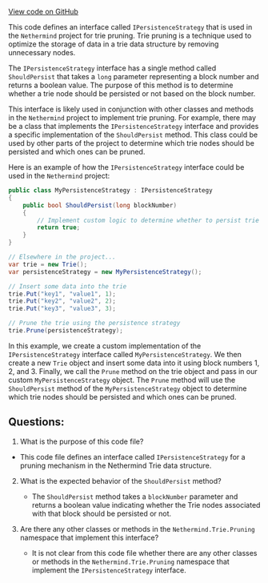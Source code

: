 [View code on GitHub](https://github.com/nethermindeth/nethermind/Nethermind.Trie/Pruning/IPersistenceStrategy.cs)

This code defines an interface called `IPersistenceStrategy` that is used in the `Nethermind` project for trie pruning. Trie pruning is a technique used to optimize the storage of data in a trie data structure by removing unnecessary nodes. 

The `IPersistenceStrategy` interface has a single method called `ShouldPersist` that takes a `long` parameter representing a block number and returns a boolean value. The purpose of this method is to determine whether a trie node should be persisted or not based on the block number. 

This interface is likely used in conjunction with other classes and methods in the `Nethermind` project to implement trie pruning. For example, there may be a class that implements the `IPersistenceStrategy` interface and provides a specific implementation of the `ShouldPersist` method. This class could be used by other parts of the project to determine which trie nodes should be persisted and which ones can be pruned. 

Here is an example of how the `IPersistenceStrategy` interface could be used in the `Nethermind` project:

```csharp
public class MyPersistenceStrategy : IPersistenceStrategy
{
    public bool ShouldPersist(long blockNumber)
    {
        // Implement custom logic to determine whether to persist trie node based on block number
        return true;
    }
}

// Elsewhere in the project...
var trie = new Trie();
var persistenceStrategy = new MyPersistenceStrategy();

// Insert some data into the trie
trie.Put("key1", "value1", 1);
trie.Put("key2", "value2", 2);
trie.Put("key3", "value3", 3);

// Prune the trie using the persistence strategy
trie.Prune(persistenceStrategy);
```

In this example, we create a custom implementation of the `IPersistenceStrategy` interface called `MyPersistenceStrategy`. We then create a new `Trie` object and insert some data into it using block numbers 1, 2, and 3. Finally, we call the `Prune` method on the trie object and pass in our custom `MyPersistenceStrategy` object. The `Prune` method will use the `ShouldPersist` method of the `MyPersistenceStrategy` object to determine which trie nodes should be persisted and which ones can be pruned.
## Questions: 
 1. What is the purpose of this code file?
   - This code file defines an interface called `IPersistenceStrategy` for a pruning mechanism in the Nethermind Trie data structure.

2. What is the expected behavior of the `ShouldPersist` method?
   - The `ShouldPersist` method takes a `blockNumber` parameter and returns a boolean value indicating whether the Trie nodes associated with that block should be persisted or not.

3. Are there any other classes or methods in the `Nethermind.Trie.Pruning` namespace that implement this interface?
   - It is not clear from this code file whether there are any other classes or methods in the `Nethermind.Trie.Pruning` namespace that implement the `IPersistenceStrategy` interface.